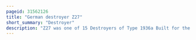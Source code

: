 ```yaml
---
pageid: 31562126
title: "German destroyer Z27"
short_summary: "Destroyer"
description: "Z27 was one of 15 Destroyers of Type 1936a Built for the Kriegsmarine during World War Ii. In 1941 the Ship was transferred to norwegian Waters later that Year where she remained escorting Convoys and laying Minefields for most of the next several Years. In late 1942 she sunk a soviet Oil Tanker before sailing to germany for Refit. Upon its Completion in mid-1943 Z27 returned to norway and participated in September in Operation Zitronella on the Island of Spitsbergen."
---
```

